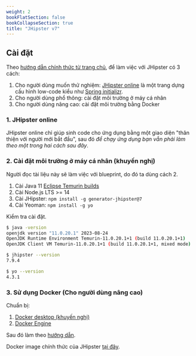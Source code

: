```yaml
---
weight: 2
bookFlatSection: false
bookCollapseSection: true
title: "JHipster v7"
---
```


## Cài đặt

Theo [hướng dẫn chính thức từ trang chủ](https://www.jhipster.tech/installation/), để làm việc với JHipster có 3 cách:

1. Cho người dùng muốn thử nghiệm: [JHipster online](https://start.jhipster.tech/) là một trang dựng cấu hình low-code kiểu như [Spring initializr](https://start.spring.io/).
1. Cho người dùng phổ thông: cài đặt môi trường ở máy cá nhân
1. Cho người dùng nâng cao: cài đặt môi trường bằng Docker

### 1. JHipster online

JHipster online chỉ giúp sinh code cho ứng dụng bằng một giao diện "thân thiện với người mới bắt đầu", sau đó _để chạy ứng dụng bạn vẫn phải làm theo một trong hai cách sau đây_.

### 2. Cài đặt môi trường ở máy cá nhân (khuyến nghị)

Người đọc tài liệu này sẽ làm việc với blueprint, do đó ta dùng cách 2.

1. Cài Java 11 [Eclipse Temurin builds](https://adoptium.net/temurin/releases/?version=11)
1. Cài Node.js LTS >= 14
1. Cài JHipster: `npm install -g generator-jhipster@7`
1. Cài Yeoman: `npm install -g yo`

Kiểm tra cài đặt.

```sh
$ java -version
openjdk version "11.0.20.1" 2023-08-24
OpenJDK Runtime Environment Temurin-11.0.20.1+1 (build 11.0.20.1+1)
OpenJDK Client VM Temurin-11.0.20.1+1 (build 11.0.20.1+1, mixed mode)

$ jhipster --version
7.9.4

$ yo --version
4.3.1
```

### 3. Sử dụng Docker (Cho người dùng nâng cao)

Chuẩn bị:

1. [Docker desktop (khuyến nghị)](https://docs.docker.com/desktop/)
2. [Docker Engine](https://docs.docker.com/engine/install/)

Sau đó làm theo [hướng dẫn](https://www.jhipster.tech/installation/#docker-installation-for-advanced-users-only).

Docker image chính thức của JHipster [tại đây](https://hub.docker.com/r/jhipster/jhipster/).
